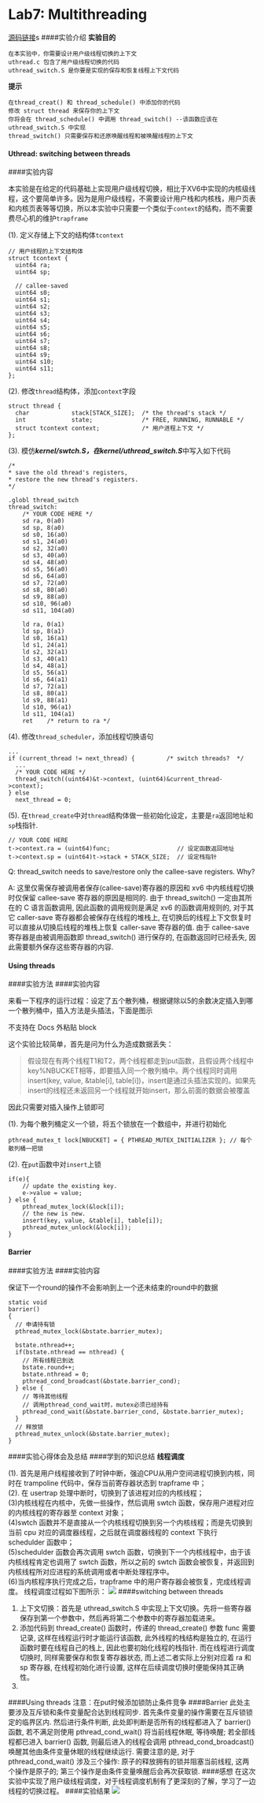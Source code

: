 # Lab7: Multithreading
[源码链接](https://github.com/babyseal1121/6.S081.git)s
####实验介绍
**实验目的** 
 
	在本实验中，你需要设计用户级线程切换的上下文
	uthread.c 包含了用户级线程切换的代码
	uthread_switch.S 是你要是实现的保存和恢复线程上下文代码  

**提示**  

	在thread_creat() 和 thread_schedule() 中添加你的代码  
	修改 struct thread 来保存你的上下文   
	你将会在 thread_schedule() 中调用 thread_switch() --该函数应该在 uthread_switch.S 中实现
	thread_switch() 只需要保存和还原唤醒线程和被唤醒线程的上下文  

#### Uthread: switching between threads

####实验内容

本实验是在给定的代码基础上实现用户级线程切换，相比于XV6中实现的内核级线程，这个要简单许多。因为是用户级线程，不需要设计用户栈和内核栈，用户页表和内核页表等等切换，所以本实验中只需要一个类似于`context`的结构，而不需要费尽心机的维护`trapframe`

(1). 定义存储上下文的结构体`tcontext`


	// 用户线程的上下文结构体
	struct tcontext {
	  uint64 ra;
	  uint64 sp;
	
	  // callee-saved
	  uint64 s0;
	  uint64 s1;
	  uint64 s2;
	  uint64 s3;
	  uint64 s4;
	  uint64 s5;
	  uint64 s6;
	  uint64 s7;
	  uint64 s8;
	  uint64 s9;
	  uint64 s10;
	  uint64 s11;
	};


(2). 修改`thread`结构体，添加`context`字段


	struct thread {
	  char            stack[STACK_SIZE];  /* the thread's stack */
	  int             state;              /* FREE, RUNNING, RUNNABLE */
	  struct tcontext context;            /* 用户进程上下文 */
	};


(3). 模仿***kernel/swtch.S，***在***kernel/uthread_switch.S***中写入如下代码


	/*
	* save the old thread's registers,
	* restore the new thread's registers.
	*/
	
	.globl thread_switch
	thread_switch:
	    /* YOUR CODE HERE */
	    sd ra, 0(a0)
	    sd sp, 8(a0)
	    sd s0, 16(a0)
	    sd s1, 24(a0)
	    sd s2, 32(a0)
	    sd s3, 40(a0)
	    sd s4, 48(a0)
	    sd s5, 56(a0)
	    sd s6, 64(a0)
	    sd s7, 72(a0)
	    sd s8, 80(a0)
	    sd s9, 88(a0)
	    sd s10, 96(a0)
	    sd s11, 104(a0)
	
	    ld ra, 0(a1)
	    ld sp, 8(a1)
	    ld s0, 16(a1)
	    ld s1, 24(a1)
	    ld s2, 32(a1)
	    ld s3, 40(a1)
	    ld s4, 48(a1)
	    ld s5, 56(a1)
	    ld s6, 64(a1)
	    ld s7, 72(a1)
	    ld s8, 80(a1)
	    ld s9, 88(a1)
	    ld s10, 96(a1)
	    ld s11, 104(a1)
	    ret    /* return to ra */


(4). 修改`thread_scheduler`，添加线程切换语句



	...
	if (current_thread != next_thread) {         /* switch threads?  */
	  ...
	  /* YOUR CODE HERE */
	  thread_switch((uint64)&t->context, (uint64)&current_thread->context);
	} else
	  next_thread = 0;


(5). 在`thread_create`中对`thread`结构体做一些初始化设定，主要是`ra`返回地址和`sp`栈指针.



	// YOUR CODE HERE
	t->context.ra = (uint64)func;                   // 设定函数返回地址
	t->context.sp = (uint64)t->stack + STACK_SIZE;  // 设定栈指针

Q: thread_switch needs to save/restore only the callee-save registers. Why?   

A: 这里仅需保存被调用者保存(callee-save)寄存器的原因和 xv6 中内核线程切换时仅保留 callee-save 寄存器的原因是相同的. 由于 thread_switch() 一定由其所在的 C 语言函数调用, 因此函数的调用规则是满足 xv6 的函数调用规则的, 对于其它 caller-save 寄存器都会被保存在线程的堆栈上, 在切换后的线程上下文恢复时可以直接从切换后线程的堆栈上恢复 caller-save 寄存器的值. 由于 callee-save 寄存器是由被调用函数即 thread_switch() 进行保存的, 在函数返回时已经丢失, 因此需要额外保存这些寄存器的内容.

#### Using threads
####实验方法
####实验内容

来看一下程序的运行过程：设定了五个散列桶，根据键除以5的余数决定插入到哪一个散列桶中，插入方法是头插法，下面是图示

不支持在 Docs 外粘贴 block

这个实验比较简单，首先是问为什么为造成数据丢失：

> 假设现在有两个线程T1和T2，两个线程都走到put函数，且假设两个线程中key%NBUCKET相等，即要插入同一个散列桶中。两个线程同时调用insert(key, value, &table[i], table[i])，insert是通过头插法实现的。如果先insert的线程还未返回另一个线程就开始insert，那么前面的数据会被覆盖

因此只需要对插入操作上锁即可

(1). 为每个散列桶定义一个锁，将五个锁放在一个数组中，并进行初始化


	pthread_mutex_t lock[NBUCKET] = { PTHREAD_MUTEX_INITIALIZER }; // 每个散列桶一把锁


(2). 在`put`函数中对`insert`上锁



	if(e){
	    // update the existing key.
	    e->value = value;
	} else {
	    pthread_mutex_lock(&lock[i]);
	    // the new is new.
	    insert(key, value, &table[i], table[i]);
	    pthread_mutex_unlock(&lock[i]);
	}


#### Barrier
####实验方法
####实验内容

保证下一个round的操作不会影响到上一个还未结束的round中的数据



	static void 
	barrier()
	{
	  // 申请持有锁
	  pthread_mutex_lock(&bstate.barrier_mutex);
	
	  bstate.nthread++;
	  if(bstate.nthread == nthread) {
	    // 所有线程已到达
	    bstate.round++;
	    bstate.nthread = 0;
	    pthread_cond_broadcast(&bstate.barrier_cond);
	  } else {
	    // 等待其他线程
	    // 调用pthread_cond_wait时，mutex必须已经持有
	    pthread_cond_wait(&bstate.barrier_cond, &bstate.barrier_mutex);
	  }
	  // 释放锁
	  pthread_mutex_unlock(&bstate.barrier_mutex);
	}

####实验心得体会及总结
####学到的知识总结
**线程调度**  

(1). 首先是用户线程接收到了时钟中断，强迫CPU从用户空间进程切换到内核，同时在 trampoline 代码中，保存当前寄存器状态到 trapframe 中；  
(2). 在 usertrap 处理中断时，切换到了该进程对应的内核线程；  
(3)内核线程在内核中，先做一些操作，然后调用 swtch 函数，保存用户进程对应的内核线程的寄存器至 context 对象；  
(4)swtch 函数并不是直接从一个内核线程切换到另一个内核线程；而是先切换到当前 cpu 对应的调度器线程，之后就在调度器线程的 context 下执行 schedulder 函数中；   
(5)schedulder 函数会再次调用 swtch 函数，切换到下一个内核线程中，由于该内核线程肯定也调用了 swtch 函数，所以之前的 swtch 函数会被恢复，并返回到内核线程所对应进程的系统调用或者中断处理程序中。  
(6)当内核程序执行完成之后，trapframe 中的用户寄存器会被恢复，完成线程调度。
线程调度过程如下图所示：
![](https://pic3.zhimg.com/80/v2-8755dadfc6f65aef397bc7efa483393e_720w.jpg)
####switching between threads
1. 上下文切换：首先是 uthread_switch.S 中实现上下文切换。先将一些寄存器保存到第一个参数中，然后再将第二个参数中的寄存器加载进来。
2. 添加代码到 thread_create() 函数时，传递的 thread_create() 参数 func 需要记录, 这样在线程运行时才能运行该函数, 此外线程的栈结构是独立的, 在运行函数时要在线程自己的栈上, 因此也要初始化线程的栈指针. 而在线程进行调度切换时, 同样需要保存和恢复寄存器状态, 而上述二者实际上分别对应着 ra 和 sp 寄存器, 在线程初始化进行设置, 这样在后续调度切换时便能保持其正确性。
3. 
####Using threads
注意：在put时候添加锁防止条件竞争
####Barrier
此处主要涉及互斥锁和条件变量配合达到线程同步.
首先条件变量的操作需要在互斥锁锁定的临界区内.
然后进行条件判断, 此处即判断是否所有的线程都进入了 barrier() 函数, 若不满足则使用 pthread_cond_wait() 将当前线程休眠, 等待唤醒; 若全部线程都已进入 barrier() 函数, 则最后进入的线程会调用 pthread_cond_broadcast() 唤醒其他由条件变量休眠的线程继续运行.
需要注意的是, 对于 pthread_cond_wait() 涉及三个操作: 原子的释放拥有的锁并阻塞当前线程, 这两个操作是原子的; 第三个操作是由条件变量唤醒后会再次获取锁.
####感想
在这次实验中实现了用户级线程调度，对于线程调度机制有了更深刻的了解，学习了一边线程的切换过程。
####实验结果
![](https://img-blog.csdnimg.cn/855fcab60d00466ca358a22ff279cb7e.png#pic_center)